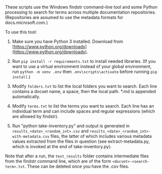 These scripts use the Windows findstr command-line tool and some Python processing to search for terms across multiple documentation repositories. (Repositories are assumed to use the metadata formats for docs.microsoft.com.)

To use this tool:

1. Make sure you have Python 3 installed. Download from [https://www.python.org/downloads](https://www.python.org/downloads).

2. Run `pip install -r requirements.txt` to install needed libraries. (If you want to use a virtual environment instead of your global environment, run `python -m venv .env` then `.env\scripts\activate` before running `pip install`.)

3. Modify `folders.txt` to list the local folders you want to search. Each line contains a docset name, a space, then the local path. *.md is appended automatically.

4. Modify `terms.txt` to list the terms you want to search. Each line has an individual term and can include spaces and regular expressions (which are allowed by findstr).

5. Run "python take-inventory.py" and output is generated in `results_<date>_<random_int>.csv` and `results_<date>_<random_int>-with-metadata.csv` files, the latter of which includes various metadata values extracted from the files in question (see extract-metadata.py, which is invoked at the end of take-inventory.py).

Note that after a run, the `text_results` folder contains intermediate files from the findstr command line, which are of the form `<docset>-<search-term>.txt`. These can be deleted once you have the .csv files.
